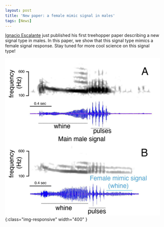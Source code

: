 ```yaml
---
layout: post
title: 'New paper: a female mimic signal in males'
tags: [News]
---
```


[Ignacio Escalante](https://iescalante.weebly.com/) just published his first treehopper paper describing a new signal type in males. In this paper, we show that this signal type mimics a female signal response. Stay tuned for more cool science on this signal type!

![diapo](/assets/img/fem-mimic.png){:class="img-responsive" width="400" }